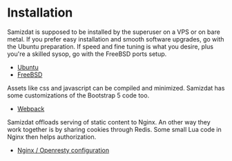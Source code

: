 # Installation

Samizdat is supposed to be installed by the superuser on a VPS or on bare metal.
If you prefer easy installation and smooth software upgrades, go with the Ubuntu preparation.
If speed and fine tuning is what you desire, plus you're a skilled sysop, go with the FreeBSD ports setup.

* [Ubuntu](./ubuntu/README.md)
* [FreeBSD](./freebsd/README.md)

Assets like css and javascript can be compiled and minimized. Samizdat has some customizations of the Bootstrap 5 code too.

* [Webpack](./webpack/README.md)

Samizdat offloads serving of static content to Nginx. An other way they work together is by sharing cookies through Redis.
Some small Lua code in Nginx then helps authorization.

* [Nginx / Openresty configuration](./etc/README.md)